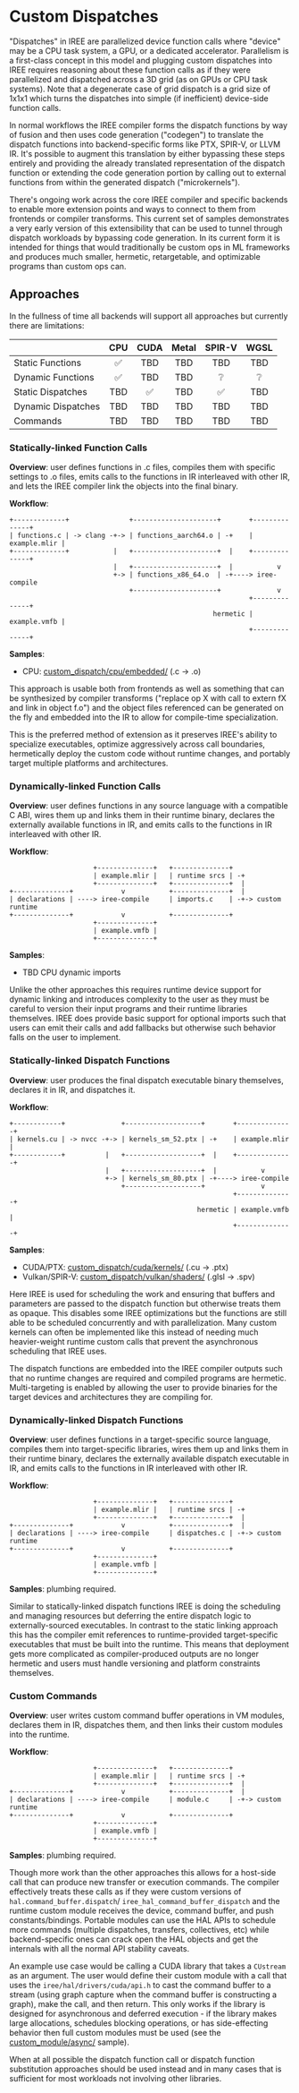 # Custom Dispatches

"Dispatches" in IREE are parallelized device function calls where "device" may
be a CPU task system, a GPU, or a dedicated accelerator. Parallelism is a
first-class concept in this model and plugging custom dispatches into IREE
requires reasoning about these function calls as if they were parallelized and
dispatched across a 3D grid (as on GPUs or CPU task systems). Note that a
degenerate case of grid dispatch is a grid size of 1x1x1 which turns the
dispatches into simple (if inefficient) device-side function calls.

In normal workflows the IREE compiler forms the dispatch functions by way of
fusion and then uses code generation ("codegen") to translate the dispatch
functions into backend-specific forms like PTX, SPIR-V, or LLVM IR. It's
possible to augment this translation by either bypassing these steps entirely
and providing the already translated representation of the dispatch function or
extending the code generation portion by calling out to external functions from
within the generated dispatch ("microkernels").

There's ongoing work across the core IREE compiler and specific backends to
enable more extension points and ways to connect to them from frontends or
compiler transforms. This current set of samples demonstrates a very early
version of this extensibility that can be used to tunnel through dispatch
workloads by bypassing code generation. In its current form it is intended for
things that would traditionally be custom ops in ML frameworks and produces much
smaller, hermetic, retargetable, and optimizable programs than custom ops can.

## Approaches

In the fullness of time all backends will support all approaches but currently
there are limitations:

|                    | CPU                | CUDA               | Metal | SPIR-V             | WGSL            |
|--------------------|:------------------:|:------------------:|:-----:|:------------------:|:---------------:|
| Static Functions   | :white_check_mark: | TBD                | TBD   | TBD                | TBD             |
| Dynamic Functions  | :white_check_mark: | TBD                | TBD   | :grey_question:    | :grey_question: |
| Static Dispatches  | TBD                | :white_check_mark: | TBD   | :white_check_mark: | TBD             |
| Dynamic Dispatches | TBD                | TBD                | TBD   | TBD                | TBD             |
| Commands           | TBD                | TBD                | TBD   | TBD                | TBD             |

### Statically-linked Function Calls

**Overview**: user defines functions in .c files, compiles them with specific
settings to .o files, emits calls to the functions in IR interleaved with other
IR, and lets the IREE compiler link the objects into the final binary.

**Workflow**:

```
+-------------+               +---------------------+       +--------------+
| functions.c | -> clang -+-> | functions_aarch64.o | -+    | example.mlir |
+-------------+           |   +---------------------+  |    +--------------+
                          |   +---------------------+  |           v
                          +-> | functions_x86_64.o  | -+----> iree-compile
                              +---------------------+              v
                                                            +--------------+
                                                   hermetic | example.vmfb |
                                                            +--------------+
```

**Samples**:

* CPU: [custom_dispatch/cpu/embedded/](./cpu/embedded/) (.c -> .o)

This approach is usable both from frontends as well as something that can be
synthesized by compiler transforms ("replace op X with call to extern fX and
link in object f.o") and the object files referenced can be generated on the
fly and embedded into the IR to allow for compile-time specialization.

This is the preferred method of extension as it preserves IREE's ability to
specialize executables, optimize aggressively across call boundaries,
hermetically deploy the custom code without runtime changes, and portably target
multiple platforms and architectures.

### Dynamically-linked Function Calls

**Overview**: user defines functions in any source language with a compatible C
ABI, wires them up and links them in their runtime binary, declares the
externally available functions in IR, and emits calls to the functions in IR
interleaved with other IR.

**Workflow**:

```
                     +--------------+   +--------------+
                     | example.mlir |   | runtime srcs | -+
                     +--------------+   +--------------+  |
+--------------+            v           +--------------+  |
| declarations | ----> iree-compile     | imports.c    | -+-> custom runtime
+--------------+            v           +--------------+
                     +--------------+
                     | example.vmfb |
                     +--------------+
```

**Samples**:

* TBD CPU dynamic imports

Unlike the other approaches this requires runtime device support for dynamic
linking and introduces complexity to the user as they must be careful to version
their input programs and their runtime libraries themselves. IREE does provide
basic support for optional imports such that users can emit their calls and add
fallbacks but otherwise such behavior falls on the user to implement.

### Statically-linked Dispatch Functions

**Overview**: user produces the final dispatch executable binary themselves,
declares it in IR, and dispatches it.

**Workflow**:

```
+------------+              +-------------------+       +--------------+
| kernels.cu | -> nvcc -+-> | kernels_sm_52.ptx | -+    | example.mlir |
+------------+          |   +-------------------+  |    +--------------+
                        |   +-------------------+  |           v
                        +-> | kernels_sm_80.ptx | -+----> iree-compile
                            +-------------------+              v
                                                        +--------------+
                                               hermetic | example.vmfb |
                                                        +--------------+
```

**Samples**:

* CUDA/PTX: [custom_dispatch/cuda/kernels/](./cuda/kernels/) (.cu -> .ptx)
* Vulkan/SPIR-V: [custom_dispatch/vulkan/shaders/](./vulkan/shaders/) (.glsl -> .spv)

Here IREE is used for scheduling the work and ensuring that buffers and
parameters are passed to the dispatch function but otherwise treats them as
opaque. This disables some IREE optimizations but the functions are still able
to be scheduled concurrently and with parallelization. Many custom kernels can
often be implemented like this instead of needing much heavier-weight runtime
custom calls that prevent the asynchronous scheduling that IREE uses.

The dispatch functions are embedded into the IREE compiler outputs such that no
runtime changes are required and compiled programs are hermetic. Multi-targeting
is enabled by allowing the user to provide binaries for the target devices and
architectures they are compiling for.

### Dynamically-linked Dispatch Functions

**Overview**: user defines functions in a target-specific source language,
compiles them into target-specific libraries, wires them up and links them in
their runtime binary, declares the externally available dispatch executable in
IR, and emits calls to the functions in IR interleaved with other IR.

**Workflow**:

```
                     +--------------+   +--------------+
                     | example.mlir |   | runtime srcs | -+
                     +--------------+   +--------------+  |
+--------------+            v           +--------------+  |
| declarations | ----> iree-compile     | dispatches.c | -+-> custom runtime
+--------------+            v           +--------------+
                     +--------------+
                     | example.vmfb |
                     +--------------+
```

**Samples**: plumbing required.

Similar to statically-linked dispatch functions IREE is doing the scheduling and
managing resources but deferring the entire dispatch logic to externally-sourced
executables. In contrast to the static linking approach this has the compiler
emit references to runtime-provided target-specific executables that must be
built into the runtime. This means that deployment gets more complicated as
compiler-produced outputs are no longer hermetic and users must handle
versioning and platform constraints themselves.

### Custom Commands

**Overview**: user writes custom command buffer operations in VM modules,
declares them in IR, dispatches them, and then links their custom modules into
the runtime.

**Workflow**:

```
                     +--------------+   +--------------+
                     | example.mlir |   | runtime srcs | -+
                     +--------------+   +--------------+  |
+--------------+            v           +--------------+  |
| declarations | ----> iree-compile     | module.c     | -+-> custom runtime
+--------------+            v           +--------------+
                     +--------------+
                     | example.vmfb |
                     +--------------+
```

**Samples**: plumbing required.

Though more work than the other approaches this allows for a host-side call that
can produce new transfer or execution commands. The compiler effectively treats
these calls as if they were custom versions of `hal.command_buffer.dispatch`/
`iree_hal_command_buffer_dispatch` and the runtime custom module receives the
device, command buffer, and push constants/bindings. Portable modules can
use the HAL APIs to schedule more commands (multiple dispatches, transfers,
collectives, etc) while backend-specific ones can crack open the HAL objects and
get the internals with all the normal API stability caveats.

An example use case would be calling a CUDA library that takes a `CUstream` as
an argument. The user would define their custom module with a call that uses the
`iree/hal/drivers/cuda/api.h` to cast the command buffer to a stream (using
graph capture when the command buffer is constructing a graph), make the call,
and then return. This only works if the library is designed for asynchronous and
deferred execution - if the library makes large allocations, schedules blocking
operations, or has side-effecting behavior then full custom modules must be
used (see the [custom_module/async/](/samples/custom_module/async/) sample).

When at all possible the dispatch function call or dispatch function
substitution approaches should be used instead and in many cases that is
sufficient for most workloads not involving other libraries.
